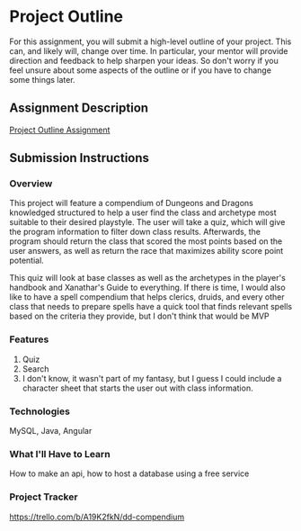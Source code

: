# Project Outline
For this assignment, you will submit a high-level outline of your project. This can, and likely will, change over time. In particular, your mentor will provide direction and feedback to help sharpen your ideas. So don't worry if you feel unsure about some aspects of the outline or if you have to change some things later.

## Assignment Description
[Project Outline Assignment](https://education.launchcode.org/liftoff/modules/assignments/project-outline)

## Submission Instructions

### Overview
This project will feature a compendium of Dungeons and Dragons knowledged structured to help a user find the class and archetype most suitable to their desired playstyle. The user will take a quiz, which will give the program information to filter down class results. Afterwards, the program should return the class that scored the most points based on the user answers, as well as return the race that maximizes ability score point potential.

This quiz will look at base classes as well as the archetypes in the player's handbook and Xanathar's Guide to everything. If there is time, I would also like to have a spell compendium that helps clerics, druids, and every other class that needs to prepare spells have a quick tool that finds relevant spells based on the criteria they provide, but I don't think that would be MVP
### Features
1. Quiz
2. Search
3. I don't know, it wasn't part of my fantasy, but I guess I could include a character sheet that starts the user out with class information.
### Technologies
MySQL, Java, Angular
### What I'll Have to Learn
How to make an api, how to host a database using a free service
### Project Tracker
https://trello.com/b/A19K2fkN/dd-compendium
